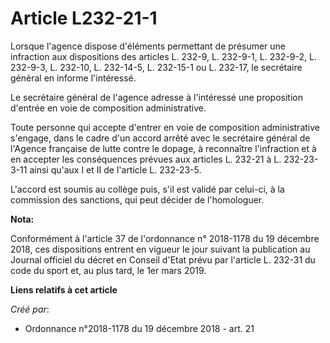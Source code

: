 # Article L232-21-1

Lorsque l'agence dispose d'éléments permettant de présumer une infraction aux dispositions des articles L. 232-9, L. 232-9-1,
L. 232-9-2, L. 232-9-3, L. 232-10, L. 232-14-5, L. 232-15-1 ou L. 232-17, le secrétaire général en informe l'intéressé.

Le secrétaire général de l'agence adresse à l'intéressé une proposition d'entrée en voie de composition administrative.

Toute personne qui accepte d'entrer en voie de composition administrative s'engage, dans le cadre d'un accord arrêté avec le
secrétaire général de l'Agence française de lutte contre le dopage, à reconnaître l'infraction et à en accepter les
conséquences prévues aux articles L. 232-21 à L. 232-23-3-11 ainsi qu'aux I et II de l'article L. 232-23-5.

L'accord est soumis au collège puis, s'il est validé par celui-ci, à la commission des sanctions, qui peut décider de
l'homologuer.

**Nota:**

Conformément à l'article 37 de l'ordonnance n° 2018-1178 du 19 décembre 2018, ces dispositions entrent en vigueur le jour
suivant la publication au Journal officiel du décret en Conseil d'Etat prévu par l'article L. 232-31 du code du sport et, au
plus tard, le 1er mars 2019.

**Liens relatifs à cet article**

_Créé par_:

  - Ordonnance n°2018-1178 du 19 décembre 2018 - art. 21
